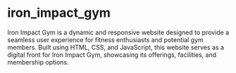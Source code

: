# iron_impact_gym
Iron Impact Gym is a dynamic and responsive website designed to provide a seamless user experience for fitness enthusiasts and potential gym members. Built using HTML, CSS, and JavaScript, this website serves as a digital front for Iron Impact Gym, showcasing its offerings, facilities, and membership options.
